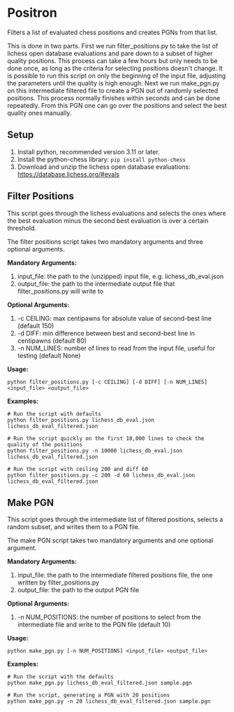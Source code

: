 # Positron
Filters a list of evaluated chess positions and creates PGNs from that list.

This is done in two parts. First we run filter_positions.py to take the list of lichess open database evaluations and pare down to a subset of higher quality positions. This process can take a few hours but only needs to be done once, as long as the criteria for selecting positions doesn't change. It is possible to run this script on only the beginning of the input file, adjusting the parameters until the quality is high enough. Next we run make_pgn.py on this intermediate filtered file to create a PGN out of randomly selected positions. This process normally finishes within seconds and can be done repeatedly. From this PGN one can go over the positions and select the best quality ones manually.

## Setup

1. Install python, recommended version 3.11 or later.
2. Install the python-chess library: `pip install python-chess`
3. Download and unzip the lichess open database evaluations: https://database.lichess.org/#evals

## Filter Positions

This script goes through the lichess evaluations and selects the ones where the best evaluation minus the second best evaluation is over a certain threshold.

The filter positions script takes two mandatory arguments and three optional arguments.

**Mandatory Arguments:**
1. input_file: the path to the (unzipped) input file, e.g. lichess_db_eval.json
2. output_file: the path to the intermediate output file that filter_positions.py will write to

**Optional Arguments:**
1. -c CEILING: max centipawns for absolute value of second-best line (default 150)
2. -d DIFF: min difference between best and second-best line in centipawns (default 80)
3. -n NUM_LINES: number of lines to read from the input file, useful for testing (default None)

**Usage:**
```
python filter_positions.py [-c CEILING] [-d DIFF] [-n NUM_LINES] <input_file> <output_file>
```

**Examples:**
```
# Run the script with defaults
python filter_positions.py lichess_db_eval.json lichess_db_eval_filtered.json

# Run the script quickly on the first 10,000 lines to check the quality of the positions
python filter_positions.py -n 10000 lichess_db_eval.json lichess_db_eval_filtered.json

# Run the script with ceiling 200 and diff 60
python filter_positions.py -c 200 -d 60 lichess_db_eval.json lichess_db_eval_filtered.json
```

## Make PGN

This script goes through the intermediate list of filtered positions, selects a random subset, and writes them to a PGN file.

The make PGN script takes two mandatory arguments and one optional argument.

**Mandatory Arguments:**
1. input_file: the path to the intermediate filtered positions file, the one written by filter_positions.py
2. output_file: the path to the output PGN file

**Optional Arguments:**
1. -n NUM_POSITIONS: the number of positions to select from the intermediate file and write to the PGN file (default 10)

**Usage:**
```
python make_pgn.py [-n NUM_POSITIONS] <input_file> <output_file>
```

**Examples:**
```
# Run the script with the defaults
python make_pgn.py lichess_db_eval_filtered.json sample.pgn

# Run the script, generating a PGN with 20 positions
python make_pgn.py -n 20 lichess_db_eval_filtered.json sample.pgn
```

